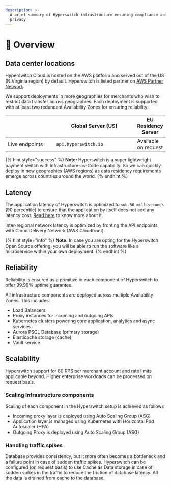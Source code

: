 ```yaml
---
description: >-
  A brief summary of Hyperswitch infrastructure ensuring compliance and data
  privacy
---
```


# 🔏 Overview

## Data center locations <a href="#docs-internal-guid-959e0903-7fff-fc13-1542-001b2640a715" id="docs-internal-guid-959e0903-7fff-fc13-1542-001b2640a715"></a>

Hyperswitch Cloud is hosted on the AWS platform and served out of the US (N.Virginia region) by default. Hyperswitch is listed partner on [AWS Partner Network](https://partners.amazonaws.com/partners/0018W00001wtpU1QAI/Juspay#solutions--tech-product).

We support deployments in more geographies for merchants who wish to restrict data transfer across geographies. Each deployment is supported with at least two redundant Availability Zones for ensuring reliability.

<table><thead><tr><th width="180"></th><th width="304">Global Server (US)</th><th>EU Residency Server</th></tr></thead><tbody><tr><td>Live endpoints</td><td><code>api.hyperswitch.io</code></td><td>Available on request</td></tr></tbody></table>

{% hint style="success" %}
**Note:** Hyperswitch is a super lightweight payment switch with Infrastructure-as-Code capability. So we can quickly deploy in new geographies (AWS regions) as data residency requirements emerge across countries around the world.
{% endhint %}

## Latency

The application latency of Hyperswitch is optimized to `sub-30 milliseconds` (90 percentile) to ensure that the application by itself does not add any latency cost. [Read here](https://docs.hyperswitch.io/learn-more/hyperswitch-architecture/a-payments-switch-with-virtually-zero-overhead) to know more about it.

Inter-regional network latency is optimized by fronting the API endpoints with Cloud Delivery Network (AWS Cloudfront).

{% hint style="info" %}
**Note:** In case you are opting for the Hyperswitch Open Source offering, you will be able to run the software like a microservice within your own deployment.
{% endhint %}

## Reliability

Reliability is ensured as a primitive in each component of Hyperswitch to offer 99.99% uptime guarantee.

All infrastructure components are deployed across multiple Availability Zones. This includes:

* Load Balancers
* Proxy instances for incoming and outgoing APIs
* Kubernetes clusters powering core application, analytics and async services
* Aurora PSQL Database (primary storage)
* Elasticache storage (cache)
* Vault service

## Scalability

Hyperswitch support for 80 RPS per merchant account and rate limits applicable beyond. Higher enterprise workloads can be processed on request basis.

### Scaling Infrastructure components

Scaling of each component in the Hyperswitch setup is achieved as follows

* Incoming proxy layer is deployed using Auto Scaling Group (ASG)
* Application layer is managed using Kubernetes with Horizontal Pod Autoscaler (HPA)&#x20;
* Outgoing Proxy is deployed using Auto Scaling Group (ASG)

### Handling traffic spikes

Database provides consistency, but it more often becomes a bottleneck and a failure point in case of sudden traffic spikes. Hyperswitch can be configured (on request basis) to use Cache as Data storage in case of sudden spikes in the traffic to reduce the friction of database latency. All the data is drained from cache to the database.

